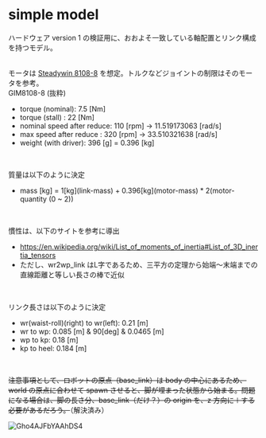 # simple model
ハードウェア version 1 の検証用に、おおよそ一致している軸配置とリンク構成を持つモデル。<br>
<br>

モータは [Steadywin 8108-8](https://steadywin.cn/pd.jsp?fromColId=0&id=134#_pp=0_629_3) を想定。トルクなどジョイントの制限はそのモータを参考。<br>
GIM8108-8 (抜粋)<br>
 - torque (nominal): 7.5 [Nm]
 - torque (stall)  : 22 [Nm]
 - nominal speed after reduce: 110 [rpm] -> 11.519173063 [rad/s]
 - max speed after reduce    : 320 [rpm] -> 33.510321638 [rad/s]
 - weight (with driver): 396 [g] = 0.396 [kg]
<br>

質量は以下のように決定<br>
 - mass [kg] = 1\[kg](link-mass) + 0.396\[kg](motor-mass) * 2\(motor-quantity (0 ~ 2))
<br>

慣性は、以下のサイトを参考に導出<br>
 - https://en.wikipedia.org/wiki/List_of_moments_of_inertia#List_of_3D_inertia_tensors
  - ただし、wr2wp_link はL字であるため、三平方の定理から始端～末端までの直線距離と等しい長さの棒で近似
<br>

リンク長さは以下のように決定<br>
 - wr(waist-roll)(right) to wr(left): 0.21 [m]
 - wr to wp: 0.085 [m] & 90[deg] & 0.0465 [m]
 - wp to kp: 0.18 [m]
 - kp to heel: 0.184 [m]
<br>

~~注意事項として、ロボットの原点（base_link）は body の中心にあるため、world の原点に合わせて spawn させると、脚が埋まった状態から始まる。問題になる場合は、脚の長さ分、base_link（だけ？）の origin を、z 方向に＋する必要があるだろう。~~（解決済み） <br>

![Gho4AJFbYAAhDS4](https://github.com/user-attachments/assets/b6833fec-134b-431c-afbd-884bc0461e09)
